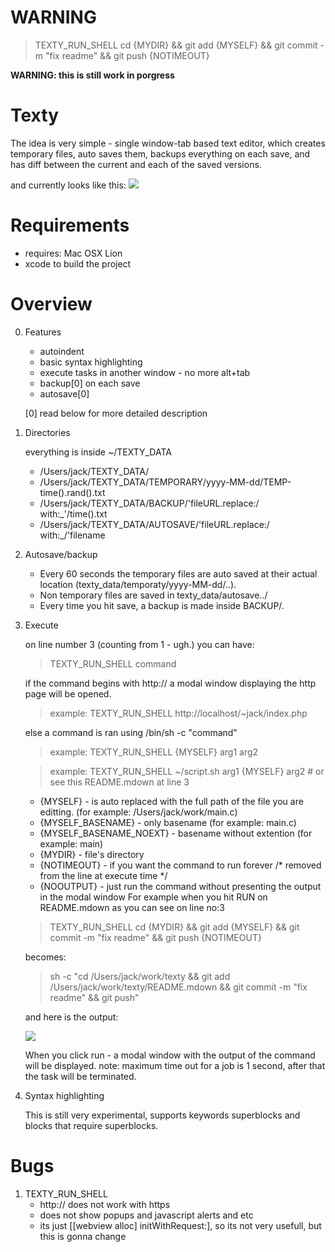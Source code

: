WARNING
=======
> TEXTY_RUN_SHELL cd {MYDIR} && git add {MYSELF} && git commit -m "fix readme" && git push {NOTIMEOUT}

__WARNING: this is still work in porgress__

Texty
=====

The idea is very simple - single window-tab based text editor, which creates temporary files, auto saves them, backups everything on each save, and has diff between the current and each of the saved versions.

and currently looks like this:
[![](http://farm8.staticflickr.com/7157/6465079069_98e4662149.jpg)](http://www.flickr.com/photos/71088131@N07/6465079069/)

Requirements
============

* requires: Mac OSX Lion
* xcode to build the project

Overview
========
0. Features
	+ autoindent
	+ basic syntax highlighting
	+ execute tasks in another window - no more alt+tab
	+ backup[0] on each save
	+ autosave[0]
	
	[0] read below for more detailed description
	
1. Directories
	
	everything is inside ~/TEXTY_DATA

	+ /Users/jack/TEXTY_DATA/
	+ /Users/jack/TEXTY_DATA/TEMPORARY/yyyy-MM-dd/TEMP-time().rand().txt
	+ /Users/jack/TEXTY_DATA/BACKUP/'fileURL.replace:/ with:_'/time().txt
	+ /Users/jack/TEXTY_DATA/AUTOSAVE/'fileURL.replace:/ with:_/'filename

2. Autosave/backup

	+ Every 60 seconds the temporary files are auto saved at their actual location (texty_data/temporaty/yyyy-MM-dd/..).
	+ Non temporary files are saved in texty_data/autosave../
	+ Every time you hit save, a backup is made inside BACKUP/.

3. Execute

	on line number 3 (counting from 1 - ugh.) you can have:

	> TEXTY_RUN_SHELL command

	if the command begins with http:// a modal window displaying the http page will be opened.

	> example: TEXTY_RUN_SHELL http://localhost/~jack/index.php

	else a command is ran using /bin/sh -c "command"

	> example: TEXTY_RUN_SHELL {MYSELF} arg1 arg2

	> example: TEXTY_RUN_SHELL ~/script.sh arg1 {MYSELF} arg2 # or see this README.mdown at line 3

	* {MYSELF} - is auto replaced with the full path of the file you are editting. (for example: /Users/jack/work/main.c)
	* {MYSELF_BASENAME} - only basename (for example: main.c)
	* {MYSELF_BASENAME_NOEXT} - basename without extention (for example: main)
	* {MYDIR} - file's directory 
	* {NOTIMEOUT} - if you want the command to run forever /* removed from the line at execute time */
	* {NOOUTPUT} - just run the command without presenting the output in the modal window
	For example when you hit RUN on README.mdown as you can see on line no:3

	> TEXTY_RUN_SHELL cd {MYDIR} && git add {MYSELF} && git commit -m "fix readme" && git push {NOTIMEOUT}
	
	becomes:

	> sh -c "cd /Users/jack/work/texty && git add /Users/jack/work/texty/README.mdown && git commit -m "fix readme" && git push"

	and here is the output:

	[![](http://farm8.staticflickr.com/7017/6429997929_31ef564d25.jpg)](http://www.flickr.com/photos/71088131@N07/6429997929/)


	When you click run - a modal window with the output of the command will be displayed. 
	note: maximum time out for a job is 1 second, after that the task will be terminated.

4. Syntax highlighting

	This is still very experimental, supports keywords superblocks and blocks that require superblocks.

Bugs
====
1. TEXTY_RUN_SHELL
	+ http:// does not work with https
	+ does not show popups and javascript alerts and etc
	+ its just [[webview alloc] initWithRequest:], so its not very usefull, but this is gonna change

